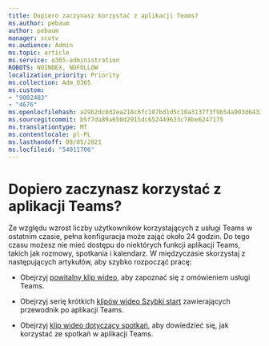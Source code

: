 ```yaml
---
title: Dopiero zaczynasz korzystać z aplikacji Teams?
ms.author: pebaum
author: pebaum
manager: scotv
ms.audience: Admin
ms.topic: article
ms.service: o365-administration
ROBOTS: NOINDEX, NOFOLLOW
localization_priority: Priority
ms.collection: Adm_O365
ms.custom:
- "9002403"
- "4676"
ms.openlocfilehash: a29b2dc8d2ea218c6fc187bd1d5c18a3137f3f9b54a903d6433063c233f1996c
ms.sourcegitcommit: b5f7da89a650d2915dc652449623c78be6247175
ms.translationtype: MT
ms.contentlocale: pl-PL
ms.lasthandoff: 08/05/2021
ms.locfileid: "54011706"
---
```

# <a name="new-to-teams"></a>Dopiero zaczynasz korzystać z aplikacji Teams?

Ze względu wzrost liczby użytkowników korzystających z usługi Teams w ostatnim czasie, pełna konfiguracja może zająć około 24 godzin. Do tego czasu możesz nie mieć dostępu do niektórych funkcji aplikacji Teams, takich jak rozmowy, spotkania i kalendarz. W międzyczasie skorzystaj z następujących artykułów, aby szybko rozpocząć pracę: 

- Obejrzyj [powitalny klip wideo](https://support.office.com/article/welcome-to-microsoft-teams-b98d533f-118e-4bae-bf44-3df2470c2b12), aby zapoznać się z omówieniem usługi Teams.

- Obejrzyj serię krótkich [klipów wideo Szybki start](https://support.office.com/article/video-what-is-microsoft-teams-422bf3aa-9ae8-46f1-83a2-e65720e1a34d) zawierających przewodnik po aplikacji Teams.

- Obejrzyj [klip wideo dotyczący spotkań](https://support.office.com/article/join-a-teams-meeting-078e9868-f1aa-4414-8bb9-ee88e9236ee4), aby dowiedzieć się, jak korzystać ze spotkań w aplikacji Teams.
